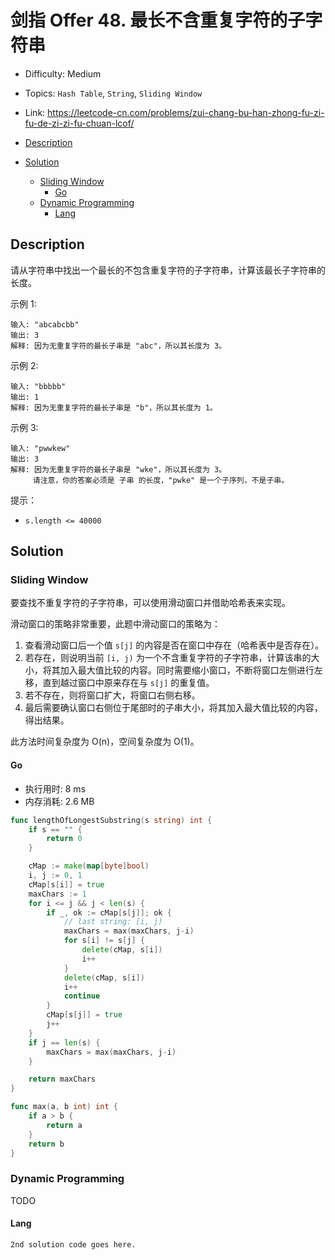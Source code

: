 <!-- omit in toc -->
# 剑指 Offer 48.  最长不含重复字符的子字符串

- Difficulty: Medium
- Topics: `Hash Table`, `String`, `Sliding Window`
- Link: https://leetcode-cn.com/problems/zui-chang-bu-han-zhong-fu-zi-fu-de-zi-zi-fu-chuan-lcof/

- [Description](#description)
- [Solution](#solution)
  - [Sliding Window](#sliding-window)
    - [Go](#go)
  - [Dynamic Programming](#dynamic-programming)
    - [Lang](#lang)

## Description

请从字符串中找出一个最长的不包含重复字符的子字符串，计算该最长子字符串的长度。


示例 1:
```
输入: "abcabcbb"
输出: 3 
解释: 因为无重复字符的最长子串是 "abc"，所以其长度为 3。
```
示例 2:
```
输入: "bbbbb"
输出: 1
解释: 因为无重复字符的最长子串是 "b"，所以其长度为 1。
```
示例 3:
```
输入: "pwwkew"
输出: 3
解释: 因为无重复字符的最长子串是 "wke"，所以其长度为 3。
     请注意，你的答案必须是 子串 的长度，"pwke" 是一个子序列，不是子串。
```

提示：

- `s.length <= 40000`

## Solution

### Sliding Window

要查找不重复字符的子字符串，可以使用滑动窗口并借助哈希表来实现。

滑动窗口的策略非常重要，此题中滑动窗口的策略为：
1. 查看滑动窗口后一个值 `s[j]` 的内容是否在窗口中存在（哈希表中是否存在）。
2. 若存在，则说明当前 `[i, j)` 为一个不含重复字符的子字符串，计算该串的大小，将其加入最大值比较的内容。同时需要缩小窗口，不断将窗口左侧进行左移，直到越过窗口中原来存在与 `s[j]` 的重复值。
3. 若不存在，则将窗口扩大，将窗口右侧右移。
4. 最后需要确认窗口右侧位于尾部时的子串大小，将其加入最大值比较的内容，得出结果。

此方法时间复杂度为 O(n)，空间复杂度为 O(1)。

#### Go

- 执行用时: 8 ms
- 内存消耗: 2.6 MB

```go
func lengthOfLongestSubstring(s string) int {
    if s == "" {
        return 0
    }

    cMap := make(map[byte]bool)
    i, j := 0, 1
    cMap[s[i]] = true
    maxChars := 1
    for i <= j && j < len(s) {
        if _, ok := cMap[s[j]]; ok {
            // last string: [i, j)
            maxChars = max(maxChars, j-i)
            for s[i] != s[j] {
                delete(cMap, s[i])
                i++
            }
            delete(cMap, s[i])
            i++
            continue
        }
        cMap[s[j]] = true
        j++
    }
    if j == len(s) {
        maxChars = max(maxChars, j-i)
    }

    return maxChars
}

func max(a, b int) int {
    if a > b {
        return a
    }
    return b
}
```

### Dynamic Programming

TODO

#### Lang

```lang
2nd solution code goes here.
```